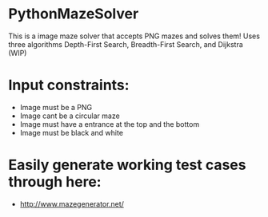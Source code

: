 # PythonMazeSolver

This is a image maze solver that accepts PNG mazes and solves them! Uses three algorithms Depth-First Search, Breadth-First Search, and Dijkstra (WIP)

# Input constraints:
  - Image must be a PNG
  - Image cant be a circular maze
  - Image must have a entrance at the top and the bottom
  - Image must be black and white 

# Easily generate working test cases through here:
  - http://www.mazegenerator.net/
